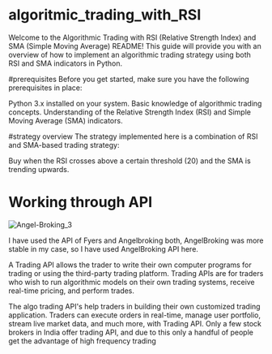 # algoritmic_trading_with_RSI
Welcome to the Algorithmic Trading with RSI (Relative Strength Index) and SMA (Simple Moving Average) README! This guide will provide you with an overview of how to implement an algorithmic trading strategy using both RSI and SMA indicators in Python.

#prerequisites
Before you get started, make sure you have the following prerequisites in place:

Python 3.x installed on your system.
Basic knowledge of algorithmic trading concepts.
Understanding of the Relative Strength Index (RSI) and Simple Moving Average (SMA) indicators.

#strategy overview
The strategy implemented here is a combination of RSI and SMA-based trading strategy:

Buy when the RSI crosses above a certain threshold (20) and the SMA is trending upwards.

# Working through API

![Angel-Broking_3](https://user-images.githubusercontent.com/58190465/123314146-d94c9080-d547-11eb-9a63-dea2a0195cd2.jpg)


I have used the API of Fyers and Angelbroking both, AngelBroking was more stable in my case, so I have used AngelBroking API here. 

A Trading API allows the trader to write their own computer programs for trading or using the third-party trading platform. Trading APIs are for traders who wish to run algorithmic models on their own trading systems, receive real-time pricing, and perform trades.

The algo trading API's help traders in building their own customized trading application. Traders can execute orders in real-time, manage user portfolio, stream live market data, and much more, with Trading API.
Only a few stock brokers in India offer trading API, and due to this only a handful of people get the advantage of high frequency trading
